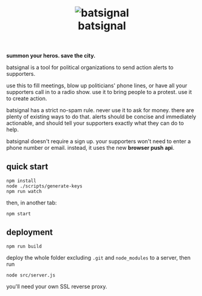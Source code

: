 <h1 align="center">
  <img src="https://cloud.githubusercontent.com/assets/169280/22394697/9da8d3e2-e4db-11e6-8648-4fffd389a5ac.gif" alt="batsignal">
  <br>
  batsignal
  <br>
  <br>
</h1>

**summon your heros. save the city.**

batsignal is a tool for political organizations to send action alerts to supporters.

use this to fill meetings, blow up politicians' phone lines, or have all your supporters call in
to a radio show. use it to bring people to a protest. use it to create action.

batsignal has a strict no-spam rule. never use it to ask for money. there are plenty of existing
ways to do that. alerts should be concise and immediately actionable, and should tell your
supporters exactly what they can do to help.

batsignal doesn't require a sign up. your supporters won't need to enter a phone number or email.
instead, it uses the new **browser push api**.

## quick start

```
npm install
node ./scripts/generate-keys
npm run watch
```

then, in another tab:

```
npm start
```

## deployment

```
npm run build
```

deploy the whole folder excluding `.git` and `node_modules` to a server, then run

```
node src/server.js
```

you'll need your own SSL reverse proxy.
